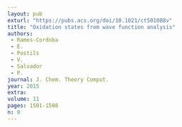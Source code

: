 ```yaml
---
layout: pub
exturl: "https://pubs.acs.org/doi/10.1021/ct501088v"
title: "Oxidation states from wave function analysis"
authors:
 - Ramos-Cordoba
 - E.
 - Postils
 - V.
 - Salvador
 - P.
journal: J. Chem. Theory Comput.
year: 2015
extra: 
volume: 11
pages: 1501-1508
n: 8
---
```

